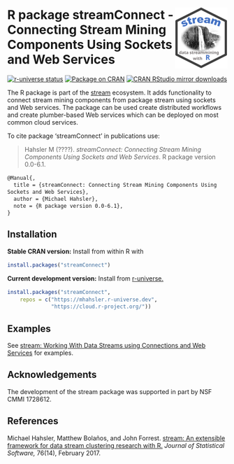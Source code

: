 
# <img src="man/figures/logo.svg" align="right" height="139" /> R package streamConnect - Connecting Stream Mining Components Using Sockets and Web Services

[![r-universe
status](https://mhahsler.r-universe.dev/badges/streamConnect)](https://mhahsler.r-universe.dev/streamConnect)
[![Package on
CRAN](https://www.r-pkg.org/badges/version/streamConnect)](https://CRAN.R-project.org/package=streamConnect)
[![CRAN RStudio mirror
downloads](https://cranlogs.r-pkg.org/badges/streamConnect)](https://CRAN.R-project.org/package=streamConnect)

The R package is part of the
[stream](https://github.com/mhahsler/stream) ecosystem. It adds
functionality to connect stream mining components from package stream
using sockets and Web services. The package can be used create
distributed workflows and create plumber-based Web services which can be
deployed on most common cloud services.

To cite package ‘streamConnect’ in publications use:

> Hahsler M (????). *streamConnect: Connecting Stream Mining Components
> Using Sockets and Web Services*. R package version 0.0-6.1.

    @Manual{,
      title = {streamConnect: Connecting Stream Mining Components Using Sockets and Web Services},
      author = {Michael Hahsler},
      note = {R package version 0.0-6.1},
    }

## Installation

**Stable CRAN version:** Install from within R with

``` r
install.packages("streamConnect")
```

**Current development version:** Install from
[r-universe.](https://mhahsler.r-universe.dev/streamConnect)

``` r
install.packages("streamConnect",
    repos = c("https://mhahsler.r-universe.dev",
              "https://cloud.r-project.org/"))
```

## Examples

See [stream: Working With Data Streams using Connections and Web
Services](https://CRAN.R-project.org/package=streamConnect/vignettes/connections.html)
for examples.

## Acknowledgements

The development of the stream package was supported in part by NSF CMMI
1728612.

## References

Michael Hahsler, Matthew Bolaños, and John Forrest. [stream: An
extensible framework for data stream clustering research with
R.](https://dx.doi.org/10.18637/jss.v076.i14) *Journal of Statistical
Software,* 76(14), February 2017.
